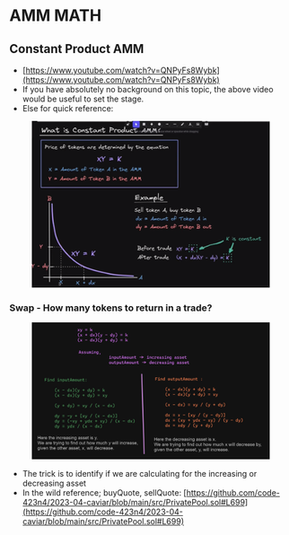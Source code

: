 # AMM MATH

## Constant Product AMM

* [https://www.youtube.com/watch?v=QNPyFs8Wybk](https://www.youtube.com/watch?v=QNPyFs8Wybk)
* If you have absolutely no background on this topic, the above video would be useful to set the stage.
* Else for quick reference:

<figure><img src="../.gitbook/assets/image (60).png" alt=""><figcaption></figcaption></figure>

### Swap - How many tokens to return in a trade?

<figure><img src="../.gitbook/assets/image (61).png" alt=""><figcaption></figcaption></figure>

* The trick is to identify if we are calculating for the increasing or decreasing asset
* In the wild reference; buyQuote, sellQuote: [https://github.com/code-423n4/2023-04-caviar/blob/main/src/PrivatePool.sol#L699](https://github.com/code-423n4/2023-04-caviar/blob/main/src/PrivatePool.sol#L699)
